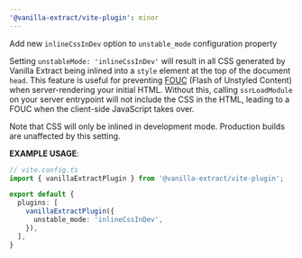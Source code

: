 ```yaml
---
'@vanilla-extract/vite-plugin': minor
---
```


Add new `inlineCssInDev` option to `unstable_mode` configuration property

Setting `unstableMode: 'inlineCssInDev'` will result in all CSS generated by Vanilla Extract being inlined into a `style` element at the top of the document `head`. This feature is useful for preventing [FOUC] (Flash of Unstyled Content) when server-rendering your initial HTML. Without this, calling `ssrLoadModule` on your server entrypoint will not include the CSS in the HTML, leading to a FOUC when the client-side JavaScript takes over.

Note that CSS will only be inlined in development mode. Production builds are unaffected by this setting.

**EXAMPLE USAGE**:

```ts
// vite.config.ts
import { vanillaExtractPlugin } from '@vanilla-extract/vite-plugin';

export default {
  plugins: [
    vanillaExtractPlugin({
      unstable_mode: 'inlineCssInDev',
    }),
  ],
}
```

[FOUC]: https://en.wikipedia.org/wiki/Flash_of_unstyled_content
